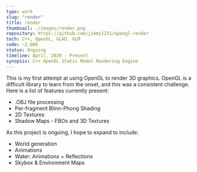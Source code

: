 ```yaml
---
type: work
slug: "render"
title: render
thumbnail: ./images/render.png
repository: https://github.com/jimmy1231/opengl-render
tech: C++, OpenGL, GLAD, GLM
code: ~2,000
status: Ongoing
timeline: April, 2020 - Present
synopsis: C++ OpenGL Static Model Rendering Engine
---
```

This is my first attempt at using OpenGL to render 3D graphics. OpenGL is a difficult library to learn from the onset, and this was a consistent challenge. Here is a list of features currently present:
* .OBJ file processing
* Per-fragment Blinn-Phong Shading
* 2D Textures
* Shadow Maps - FBOs and 3D Textures

As this project is ongoing, I hope to expand to include:
* World generation
* Animations
* Water: Animations + Reflections
* Skybox & Environment Maps
